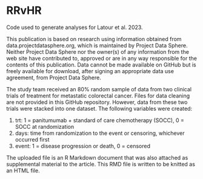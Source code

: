 # RRvHR
Code used to generate analyses for Latour et al. 2023.

This publication is based on research using information obtained from data.projectdatasphere.org, 
which is maintained by Project Data Sphere. Neither Project Data Sphere nor the owner(s) of any information 
from the web site have contributed to, approved or are in any way responsible for the contents of this publication. 
Data cannot be made available on GitHub but is freely available for download, after signing an appropriate
data use agreement, from Project Data Sphere. 

The study team received an 80% random sample of data from two clinical trials of treatment for metastatic
colorectal cancer. Files for data cleaning are not provided in this GitHub repository. However, data from
these two trials were stacked into one dataset. The following variables were created:

1. trt: 1 = panitumumab + standard of care chemotherapy (SOCC), 0 = SOCC at randomization
2. days: time from randomization to the event or censoring, whichever occurred first
3. event: 1 = disease progression or death, 0 = censored

The uploaded file is an R Markdown document that was also attached as supplemental material to the article.
This RMD file is written to be knitted as an HTML file.
